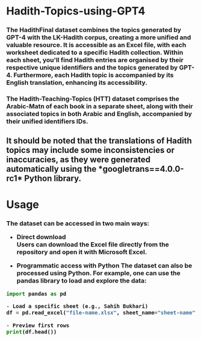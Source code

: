 # Hadith-Topics-using-GPT4
<h3> The HadithFinal dataset combines the topics generated by GPT-4 with the LK-Hadith corpus, creating a more unified and valuable resource. It is accessible as an Excel file, with each worksheet dedicated to a specific Hadith collection. Within each sheet, you'll find Hadith entries are organised by their respective unique identifiers and the topics generated by GPT-4. Furthermore, each Hadith topic is accompanied by its English translation, enhancing its accessibility.

 <h3> The Hadith-Teaching-Topics (HTT) dataset comprises the Arabic-Matn of each book in a separate sheet, along with their associated topics in both Arabic and English, accompanied by their unified identifiers IDs.

<h2> It should be noted that the translations of Hadith topics may include some inconsistencies or inaccuracies, as they were generated automatically using the *googletrans==4.0.0-rc1* Python library.

# Usage

<h3> The dataset can be accessed in two main ways: <br>
 
* Direct download  
Users can download the Excel file directly from the repository and open it with Microsoft Excel.

* Programmatic access with Python
The dataset can also be processed using Python. For example, one can use the pandas library to load and explore the data:

```python
import pandas as pd

- Load a specific sheet (e.g., Sahih Bukhari)
df = pd.read_excel("file-name.xlsx", sheet_name="sheet-name")

- Preview first rows
print(df.head())

